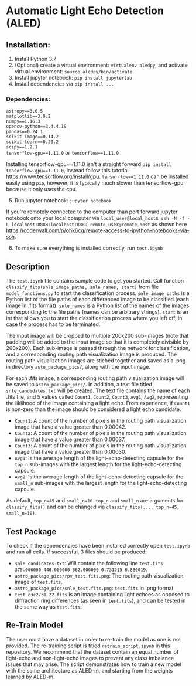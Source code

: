 # Automatic Light Echo Detection (ALED)

## Installation:
1. Install Python 3.7
2. (Optional) create a virtual environment: `virtualenv aledpy`, and activate virtual environment: `source aledpy/bin/activate`
3. Install jupyter notebook: `pip install jupyterlab`
4. Install dependencies via `pip install ...`
### Dependencies:
`astropy==3.0.5`\
`matplotlib==3.0.2`\
`numpy==1.16.3`\
`opencv-python==3.4.4.19`\
`pandas==0.24.1`\
`scikit-image==0.14.2`\
`scikit-learn==0.20.2`\
`scipy==1.2.1`\
`tensorflow-gpu==1.11.0` or `tensorflow==1.11.0`

Installing tensorflow-gpu==1.11.0 isn't a straight forward `pip install tensorflow-gpu==1.11.0`, instead follow this tutorial https://www.tensorflow.org/install/gpu. `tensorflow==1.11.0` can be installed easily using `pip`, however, it is typically much slower than tensorflow-gpu because it only uses the cpu.

5. Run jupyter notebook: `jupyter notebook`

If you're remotely connected to the computer than port forward jupyter notebook onto your local computer via `local_user@local_host$ ssh -N -f -L localhost:8888:localhost:8889 remote_user@remote_host` as shown here https://coderwall.com/p/ohk6cg/remote-access-to-ipython-notebooks-via-ssh.

6. To make sure everything is installed correctly, run `test.ipynb`


## Description
The `test.ipynb` file contains sample code to get you started. Call function `classify_fits(snle_image_paths, snle_names, start)` from file `model_functions.py` to start the classification process. `snle_image_paths` is a Python list of the file paths of each differenced image to be classified (each image in .fits format). `snle_names` is a Python list of the names of the images corresponding to the file paths (names can be arbitrary strings). `start` is an int that allows you to start the classification process where you left off, in case the process has to be terminated.

The input image will be cropped to multiple 200x200 sub-images (note that padding will be added to the input image so that it is completely divisible by 200x200). Each sub-image is passed through the network for classification, and a corresponding routing path visualization image is produced. The routing path visualization images are stiched together and saved as a .png in directory `asto_package_pics/`, along with the input image.

For each .fits image, a corresponding routing path visualization image will be saved to `astro_package_pics/`. In addition, a text file titled `snle_candidates.txt` will be created. The text file contains the name of each .fits file, and 5 values called `Count1`, `Count2`, `Count3`, `Avg1`, `Avg2`, representing the liklihood of the image containing a light echo. From experience, if `Count1` is non-zero than the image should be considered a light echo candidate.

* `Count1`: A count of the number of pixels in the routing path visualization image that have a value greater than 0.00042.
* `Count2`: A count of the number of pixels in the routing path visualization image that have a value greater than 0.00037.
* `Count3`: A count of the number of pixels in the routing path visualization image that have a value greater than 0.00030.
* `Avg1`: Is the average length of the light-echo-detecting capsule for the `top_n` sub-images with the largest length for the light-echo-detecting capsule.
* `Avg2`: Is the average length of the light-echo-detecting capsule for the `small_n` sub-images with the largest length for the light-echo-detecting capsule.

As default, `top_n=45` and `small_n=10`. `top_n` and `small_n` are arguments for `classify_fits()` and can be changed via `classify_fits(..., top_n=45, small_n=10)`.


## Test Package

To check if the dependencies have been installed correctly open `test.ipynb` and run all cells. If successful, 3 files should be produced:
* `snle_candidates.txt`: Will contain the following line `test.fits 375.000000 440.000000 562.000000 0.731215 0.880019`.
* `astro_package_pics/rpv_test.fits.png`: The routing path visualization image of `test.fits`.
* `astro_package_pics/snle_test.fits.png`: `test.fits` in .png format
* `test_c3c2731_22.fits` is an image containing light echoes as opposed to diffraction ring differences (as seen in `test.fits`), and can be tested in the same way as `test.fits`.

## Re-Train Model
The user must have a dataset in order to re-train the model as one is not provided. The re-training script is titled `retrain_script.ipynb` in this repository. We recommend that the dataset contain an equal number of light-echo and non-light-echo images to prevent any class imbalance issues that may arise. The script demonstrates how to train a new model with the same architecture as ALED-m, and starting from the weights learned by ALED-m.
